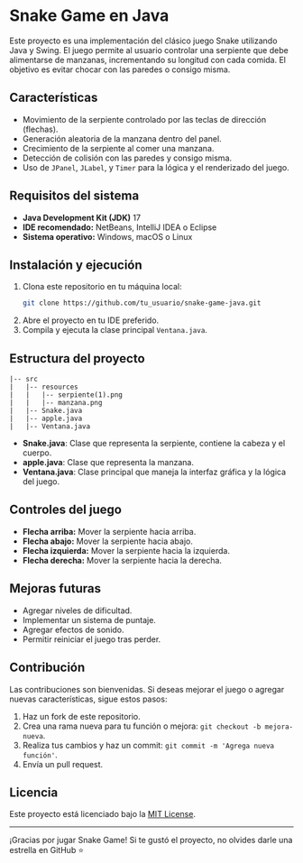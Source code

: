 # Snake Game en Java

Este proyecto es una implementación del clásico juego Snake utilizando Java y Swing. El juego permite al usuario controlar una serpiente que debe alimentarse de manzanas, incrementando su longitud con cada comida. El objetivo es evitar chocar con las paredes o consigo misma.

## Características

- Movimiento de la serpiente controlado por las teclas de dirección (flechas).
- Generación aleatoria de la manzana dentro del panel.
- Crecimiento de la serpiente al comer una manzana.
- Detección de colisión con las paredes y consigo misma.
- Uso de `JPanel`, `JLabel`, y `Timer` para la lógica y el renderizado del juego.

## Requisitos del sistema

- **Java Development Kit (JDK)** 17
- **IDE recomendado:** NetBeans, IntelliJ IDEA o Eclipse
- **Sistema operativo:** Windows, macOS o Linux

## Instalación y ejecución

1. Clona este repositorio en tu máquina local:
   ```bash
   git clone https://github.com/tu_usuario/snake-game-java.git
   ```
2. Abre el proyecto en tu IDE preferido.
3. Compila y ejecuta la clase principal `Ventana.java`.

## Estructura del proyecto

```
|-- src
|   |-- resources
|   |   |-- serpiente(1).png
|   |   |-- manzana.png
|   |-- Snake.java
|   |-- apple.java
|   |-- Ventana.java
```

- **Snake.java**: Clase que representa la serpiente, contiene la cabeza y el cuerpo.
- **apple.java**: Clase que representa la manzana.
- **Ventana.java**: Clase principal que maneja la interfaz gráfica y la lógica del juego.

## Controles del juego

- **Flecha arriba:** Mover la serpiente hacia arriba.
- **Flecha abajo:** Mover la serpiente hacia abajo.
- **Flecha izquierda:** Mover la serpiente hacia la izquierda.
- **Flecha derecha:** Mover la serpiente hacia la derecha.

## Mejoras futuras

- Agregar niveles de dificultad.
- Implementar un sistema de puntaje.
- Agregar efectos de sonido.
- Permitir reiniciar el juego tras perder.

## Contribución

Las contribuciones son bienvenidas. Si deseas mejorar el juego o agregar nuevas características, sigue estos pasos:

1. Haz un fork de este repositorio.
2. Crea una rama nueva para tu función o mejora: `git checkout -b mejora-nueva`.
3. Realiza tus cambios y haz un commit: `git commit -m 'Agrega nueva función'`.
4. Envía un pull request.

## Licencia

Este proyecto está licenciado bajo la [MIT License](LICENSE).

---

¡Gracias por jugar Snake Game! Si te gustó el proyecto, no olvides darle una estrella en GitHub :star:

